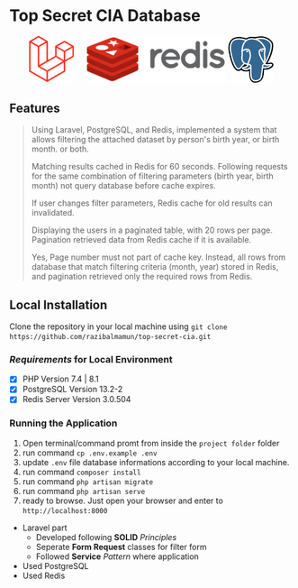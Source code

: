 # Top Secret CIA Database

<p align="center"><a href="https://laravel.com" target="_blank">
<img src="./github/laravel.svg" width="80"></a>&nbsp;&nbsp;&nbsp;&nbsp;
<a href="https://redis.io/" target="_blank" rel="noopener noreferrer"><img width="250" src="./github/redis.png" alt="Redis logo"></a>
<a href="https://www.postgresql.org/" target="_blank">
      <img alt="PostgreSQL" width="80" src="./github/postgresql.png">
    </a>
</p>

## Features

> Using Laravel, PostgreSQL, and Redis, implemented a system that allows filtering the attached dataset by person's birth year, or birth month. or both.
> 
> Matching results cached in Redis for 60 seconds. Following requests for the same combination of filtering parameters (birth year, birth month) not query database before cache expires. 
> 
> If user changes filter parameters, Redis cache for old results can invalidated.
> 
> Displaying the users in a paginated table, with 20 rows per page. Pagination retrieved data from Redis cache if it is available.
> 
> Yes, Page number must not part of cache key. Instead, all rows from database that match filtering criteria (month, year) stored in Redis, and pagination retrieved only the required rows from Redis.


## Local Installation

Clone the repository in your local machine using `git clone https://github.com/razibalmamun/top-secret-cia.git`

### _Requirements_ for Local Environment

-   [x] PHP Version 7.4 | 8.1
-   [x] PostgreSQL Version 13.2-2
-   [x] Redis Server Version 3.0.504

### Running the Application

1.  Open terminal/command promt from inside the `project folder` folder
2.  run command `cp .env.example .env`
3.  update `.env` file database informations according to your local machine.
4.  run command `composer install`
5.  run command `php artisan migrate`
8.  run command `php artisan serve`
9.  ready to browse. Just open your browser and enter to `http://localhost:8000`

-   Laravel part
    -   Developed following **SOLID** _Principles_    
    -   Seperate **Form Request** classes for filter form
    -   Followed **Service** _Pattern_ where application
-   Used PostgreSQL
-   Used Redis
